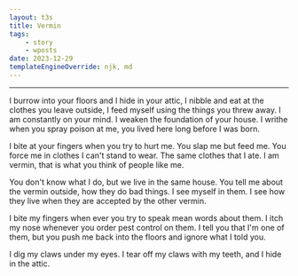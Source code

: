 ```yaml
---
layout: t3s
title: Vermin
tags:
    - story
    - wposts
date: 2023-12-29
templateEngineOverride: njk, md
---
```


---

I burrow into your floors and I hide in your attic, I nibble and eat at the clothes you leave outside, I feed myself using the things you threw away. I am constantly on your mind. I weaken the foundation of your house. I writhe when you spray poison at me, you lived here long before I was born. 

I bite at your fingers when you try to hurt me. You slap me but feed me. You force me in clothes I can't stand to wear. The same clothes that I ate. I am vermin, that is what you think of people like me.

You don't know what I do, but we live in the same house. You tell me about the vermin outside, how they do bad things. I see myself in them. I see how they live when they are accepted by the other vermin.

I bite my fingers when ever you try to speak mean words about them. I itch my nose whenever you order pest control on them. I tell you that I'm one of them, but you push me back into the floors and ignore what I told you.

I dig my claws under my eyes. I tear off my claws with my teeth, and I hide in the attic.